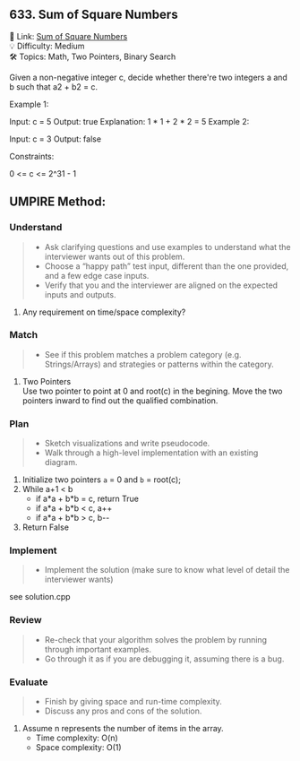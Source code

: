 ## 633. Sum of Square Numbers
🔗 Link: [Sum of Square Numbers](https://leetcode.com/problems/sum-of-square-numbers/description/)  
💡 Difficulty: Medium  
🛠️ Topics: Math, Two Pointers, Binary Search 

Given a non-negative integer c, decide whether there're two integers a and b such that a2 + b2 = c.

Example 1:

Input: c = 5
Output: true
Explanation: 1 * 1 + 2 * 2 = 5
Example 2:

Input: c = 3
Output: false
 

Constraints:

0 <= c <= 2^31 - 1

## UMPIRE Method:

### Understand
> - Ask clarifying questions and use examples to understand what the interviewer wants out of this problem.
> - Choose a “happy path” test input, different than the one provided, and a few edge case inputs.
> - Verify that you and the interviewer are aligned on the expected inputs and outputs.
1. Any requirement on time/space complexity?
### Match
> - See if this problem matches a problem category (e.g. Strings/Arrays) and strategies or patterns within the category.
1. Two Pointers  
   Use two pointer to point at 0 and root(c) in the begining. Move the two pointers inward to find out the qualified combination.
### Plan
> - Sketch visualizations and write pseudocode.
> - Walk through a high-level implementation with an existing diagram.

1. Initialize two pointers `a` = 0 and `b` = root(c); 
2. While a+1 < b
   - if a*a + b\*b = c, return True
   - if a*a + b\*b < c, a++
   - if a*a + b\*b > c, b--
3. Return False

### Implement
> - Implement the solution (make sure to know what level of detail the interviewer wants)  

see solution.cpp
### Review
> - Re-check that your algorithm solves the problem by running through important examples.
> - Go through it as if you are debugging it, assuming there is a bug.
### Evaluate
> - Finish by giving space and run-time complexity.
> - Discuss any pros and cons of the solution.
1. Assume n represents the number of items in the array.
   - Time complexity: O(n)
   - Space complexity: O(1)

